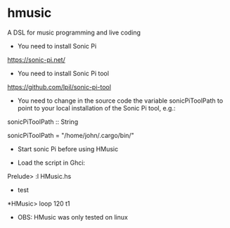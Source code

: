# hmusic
A DSL for music programming and live coding

* You need to install Sonic Pi

https://sonic-pi.net/


* You need to install Sonic Pi tool

https://github.com/lpil/sonic-pi-tool

* You need to change in the source code the variable sonicPiToolPath to point to your local
installation of the Sonic Pi tool, e.g.:

sonicPiToolPath :: String

sonicPiToolPath = "/home/john/.cargo/bin/"

* Start sonic Pi before using HMusic

* Load the script in Ghci:

Prelude> :l HMusic.hs

* test

*HMusic> loop 120 t1

* OBS: HMusic was only tested on linux


